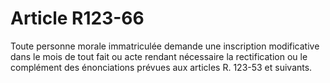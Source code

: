 # Article R123-66

Toute personne morale immatriculée demande une inscription modificative dans le mois de tout fait ou acte rendant nécessaire la rectification ou le complément des énonciations prévues aux articles R. 123-53 et suivants.
